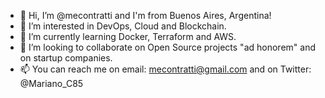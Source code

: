 - 👋 Hi, I’m @mecontratti and I'm from Buenos Aires, Argentina!  
- 👀 I’m interested in DevOps, Cloud and Blockchain.
- 🌱 I’m currently learning Docker, Terraform and AWS.
- 💞️ I’m looking to collaborate on Open Source projects "ad honorem" and on startup companies.
- 📫 You can reach me on email: mecontratti@gmail.com and on Twitter: @Mariano_C85

<!---
mecontratti/mecontratti is a ✨ special ✨ repository because its `README.md` (this file) appears on your GitHub profile.
You can click the Preview link to take a look at your changes.
--->
